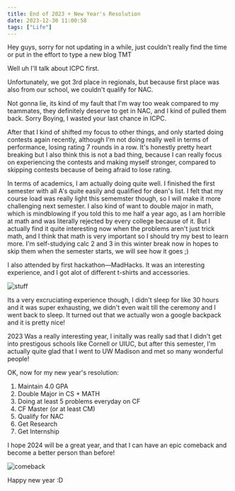 ```yaml
---
title: End of 2023 + New Year's Resolution
date: 2023-12-30 11:00:58
tags: ["Life"]
---
```


Hey guys, sorry for not updating in a while, just couldn't really find the time or put in the effort to type a new blog TMT

Well uh I'll talk about ICPC first.

Unfortunately, we got 3rd place in regionals, but because first place was also from our school, we couldn't qualify for NAC.

Not gonna lie, its kind of my fault that I'm way too weak compared to my teammates, they definitely deserve to get in NAC, and I kind of pulled them back. Sorry Boying, I wasted your last chance in ICPC.

After that I kind of shifted my focus to other things, and only started doing contests again recently, although I'm not doing really well in terms of performance, losing rating 7 rounds in a row. It's honestly pretty heart breaking but I also think this is not a bad thing, because I can really focus on experiencing the contests and making myself stronger, compared to skipping contests because of being afraid to lose rating.

In terms of academics, I am actually doing quite well. I finished the first semester with all A's quite easily and qualified for dean's list. I felt that my course load was really light this sememster though, so I will make it more challenging next semester. I also kind of want to double major in math, which is mindblowing if you told this to me half a year ago, as I am horrible at math and was literally rejected by every college because of it. But I actually find it quite interesting now when the problems aren't just trick math, and I think that math is very important so I should try my best to learn more. I'm self-studying calc 2 and 3 in this winter break now in hopes to skip them when the semester starts, we will see how it goes ;)

I also attended by first hackathon—MadHacks. It was an interesting experience, and I got alot of different t-shirts and accessories.

![stuff](stuff.png)

Its a very excruciating experience though, I didn't sleep for like 30 hours and it was super exhausting, we didn't even wait till the ceremony and I went back to sleep. It turned out that we actually won a google backpack and it is pretty nice!

2023 Was a really interesting year, I initally was really sad that I didn't get into prestigous schools like Cornell or UIUC, but after this semester, I'm actually quite glad that I went to UW Madison and met so many wonderful people!

OK, now for my new year's resolution:

1. Maintain 4.0 GPA
2. Double Major in CS + MATH
3. Doing at least 5 problems everyday on CF
4. CF Master (or at least CM)
5. Qualify for NAC
6. Get Research
7. Get Internship

I hope 2024 will be a great year, and that I can have an epic comeback and become a better person than before!

![comeback](comeback.png)

Happy new year :D
